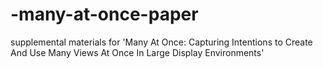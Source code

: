 # -many-at-once-paper
supplemental materials for 'Many At Once: Capturing Intentions to Create And Use Many Views At Once In Large Display Environments'
